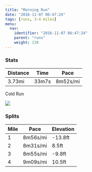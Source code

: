 ```yaml
---
title: "Morning Run"
date: "2016-11-07 06:47:24"
tags: [runs, 3-4 miles]
menu:
  nav:
    identifier: "2016-11-07 06:47:24"
    parent: "runs"
    weight: 130
---
```


### Stats

| Distance | Time | Pace |
|----------|------|------|
|3.73mi|33m7s|8m52s/mi|

Cold Run

<img src='https://maps.googleapis.com/maps/api/staticmap?maptype=roadmap&path=enc:cxjeIlhvLkLkDgAbUt@lH_BxIR`HrBl@wApDtFxVvJbS`EdTtDzE`Er@tMnWzEdRvE|^oFw]yHuZ_KaPeDe@aFmF}EyXaGmFoGyXi@}GxAuA{AwAp@_Bd@gm@vGS&key=AIzaSyAfqMeaZ1CCJFGP5cWud__oZnT_Pybg-1M&size=800x800&markers=color:yellow|label:S|53.47218,-2.24919&markers=color:green|label:F|53.47294999999998,-2.2483700000000004'>

### Splits

| Mile | Pace | Elevation |
|------|------|-----------|
|1|8m56s/mi|-13.8ft|
|2|8m31s/mi|8.5ft|
|3|8m55s/mi|-9.8ft|
|4|9m09s/mi|10.5ft|
